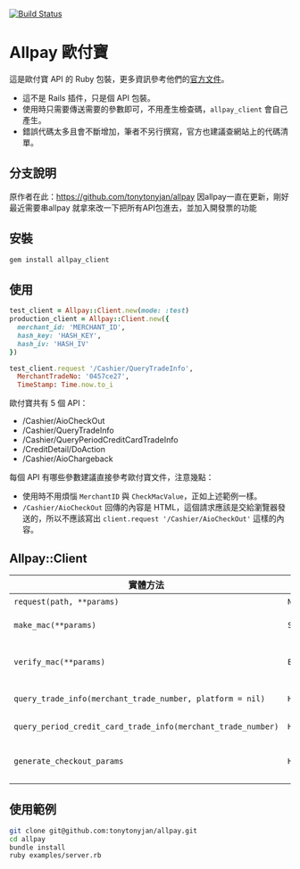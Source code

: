 [![Build Status](https://travis-ci.org/tonytonyjan/allpay.svg?branch=master)](https://travis-ci.org/tonytonyjan/allpay)
# Allpay 歐付寶

這是歐付寶 API 的 Ruby 包裝，更多資訊參考他們的[官方文件](https://www.allpay.com.tw/Content/files/%E5%85%A8%E6%96%B9%E4%BD%8D%E9%87%91%E6%B5%81%E4%BB%8B%E6%8E%A5%E6%8A%80%E8%A1%93%E6%96%87%E4%BB%B6.pdf)。

- 這不是 Rails 插件，只是個 API 包裝。
- 使用時只需要傳送需要的參數即可，不用產生檢查碼，`allpay_client` 會自己產生。
- 錯誤代碼太多且會不斷增加，筆者不另行撰寫，官方也建議查網站上的代碼清單。

## 分支說明
原作者在此：https://github.com/tonytonyjan/allpay
因allpay一直在更新，剛好最近需要串allpay
就拿來改一下把所有API包進去，並加入開發票的功能

## 安裝

```bash
gem install allpay_client
```

## 使用

```ruby
test_client = Allpay::Client.new(mode: :test)
production_client = Allpay::Client.new({
  merchant_id: 'MERCHANT_ID',
  hash_key: 'HASH_KEY',
  hash_iv: 'HASH_IV'
})

test_client.request '/Cashier/QueryTradeInfo',
  MerchantTradeNo: '0457ce27',
  TimeStamp: Time.now.to_i
```

歐付寶共有 5 個 API：

- /Cashier/AioCheckOut
- /Cashier/QueryTradeInfo
- /Cashier/QueryPeriodCreditCardTradeInfo
- /CreditDetail/DoAction
- /Cashier/AioChargeback

每個 API 有哪些參數建議直接參考歐付寶文件，注意幾點：

- 使用時不用煩惱 `MerchantID` 與 `CheckMacValue`，正如上述範例一樣。
- `/Cashier/AioCheckOut` 回傳的內容是 HTML，這個請求應該是交給瀏覽器發送的，所以不應該寫出 `client.request '/Cashier/AioCheckOut'` 這樣的內容。

## Allpay::Client

實體方法                                                     | 回傳                | 說明
---                                                          | ---                 | ---
`request(path, **params)`                                    | `Net::HTTPResponse` | 發送 API 請求
`make_mac(**params)`                                         | `String`            | 用於產生 `CheckMacValue`，單純做加密，`params` 需要完整包含到 `MerchantID`
`verify_mac(**params)`                                       | `Boolean`           | 會於檢查收到的參數，其檢查碼是否正確，這用在歐付寶物的 `ReturnURL` 與 `PeriodReturnURL` 參數上。
`query_trade_info(merchant_trade_number, platform = nil)`    | `Hash`              | `/Cashier/QueryTradeInfo` 的捷徑方法，將 `TimeStamp` 設定為當前時間
`query_period_credit_card_trade_info(merchant_trade_number)` | `Hash`              | `/Cashier/QueryPeriodCreditCardTradeInfo` 的捷徑方法，將 `TimeStamp` 設定為當前時間
`generate_checkout_params`                                   | `Hash`              | 用於產生 `/Cashier/AioCheckOut` 表單需要的參數，`MerchantTradeDate`、`MerchantTradeNo`、`PaymentType`，可省略。

## 使用範例

```bash
git clone git@github.com:tonytonyjan/allpay.git
cd allpay
bundle install
ruby examples/server.rb
```
